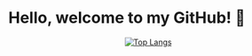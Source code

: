 # Hello, welcome to my GitHub! 👋

<!-- Top Langs Card -->
<p align="center">
  <a href="https://github.com/secnnet/github-readme-stats">
    <!-- Top Languages Card Image -->
    <img align="center" src="https://github-readme-stats.vercel.app/api/top-langs/?username=secnnet&layout=compact&theme=radical" alt="Top Langs" />
  </a>
</p>
